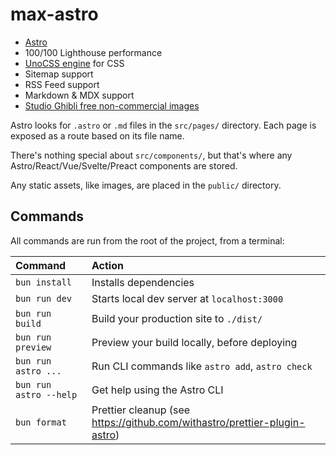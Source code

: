 # max-astro

- [Astro](https://github.com/withastro/astro)
- 100/100 Lighthouse performance
- [UnoCSS engine](https://github.com/unocss/unocss) for CSS
- Sitemap support
- RSS Feed support
- Markdown & MDX support
- [Studio Ghibli free non-commercial images](https://www.ghibli.jp/info/013344/)

Astro looks for `.astro` or `.md` files in the `src/pages/` directory. Each page is exposed as a route based on its file name.

There's nothing special about `src/components/`, but that's where any Astro/React/Vue/Svelte/Preact components are stored.

Any static assets, like images, are placed in the `public/` directory.

## Commands

All commands are run from the root of the project, from a terminal:

| Command                | Action                                                                    |
| :--------------------- | :------------------------------------------------------------------------ |
| `bun install`          | Installs dependencies                                                     |
| `bun run dev`          | Starts local dev server at `localhost:3000`                               |
| `bun run build`        | Build your production site to `./dist/`                                   |
| `bun run preview`      | Preview your build locally, before deploying                              |
| `bun run astro ...`    | Run CLI commands like `astro add`, `astro check`                          |
| `bun run astro --help` | Get help using the Astro CLI                                              |
| `bun format`       | Prettier cleanup (see https://github.com/withastro/prettier-plugin-astro) |

